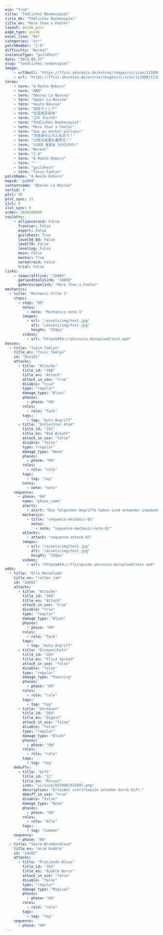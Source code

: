 ```yaml
---
wip: "True"
title: "Tödliches Rankenspiel"
title_de: "Tödliches Rankenspiel"
title_en: "More than a Feeler"
layout: guide_post
page_type: guide
excel_line: "94"
categories: "arr"
patchNumber: "2.0"
difficulty: "Normal"
instanceType: "guildhest"
date: "2013.08.27"
slug: "toedliches_rankenspiel"
image:
    - urlSmall: "https://ffxiv.akurosia.de/extras/images/ui/icon/111000/111009.png"
    - url: "https://ffxiv.akurosia.de/extras/images/ui/icon/111000/111009.png"
terms:
    - term: "A Realm Reborn"
    - term: "ARR"
    - term: "Oberes La Noscea"
    - term: "Upper La Noscea"
    - term: "Haute-Noscea"
    - term: "高地ラノシア"
    - term: "拉诺西亚高地"
    - term: "고지 라노시아"
    - term: "Tödliches Rankenspiel"
    - term: "More than a Feeler"
    - term: "Sus au morbol pollueur"
    - term: "汚染源モルボルを討て！"
    - term: "讨伐污染源头魔界花！"
    - term: "오염원 몰볼을 쓰러뜨려라!"
    - term: "Normal"
    - term: "2.0"
    - term: "A Realm Reborn"
    - term: ""
    - term: "guildhest"
    - term: "Toxin-Tamlyn"
patchName: "A Realm Reborn"
mapid: "go009"
contentname: "Oberes La Noscea"
sortid: 9
plvl: 30
plvl_sync: 31
ilvl: 0
ilvl_sync: 0
order: 2000300009
rouletts:
    - allianceraid: False
      frontier: False
      expert: False
      guildhest: True
      level50_60: False
      level70: False
      leveling: False
      main: False
      mentor: True
      normalraid: False
      trial: False
links:
    - teamcraftlink: "10009"
      garlandtoolslink: "10009"
      gamerescapelink: "More_than_a_Feeler"
mechanics:
  - title: "Mechanic-Title 1"
    steps:
      - step: "09"
        notes:
          - note: "Mechanics-note 1"
        images:
          - url: "/assets/img/test.jpg"
            alt: "/assets/img/test.jpg"
            height: "250px"
        videos:
          - url: "https&#58;//akurosia.de/upload/test.mp4"
bosses:
  - title: "Toxin-Tamlyn"
    title_en: "Toxic Tamlyn"
    id: "boss01"
    attacks:
      - title: "Attacke"
        title_id: "368"
        title_en: "Attack"
        attack_in_use: "true"
        disable: "true"
        type: "regular"
        damage_type: "Blunt"
        phases:
          - phase: "09"
        roles:
          - role: "Tank"
        tags:
          - tag: "Auto-Angriff"
      - title: "Schlechter Atem"
        title_id: "25C"
        title_en: "Bad Breath"
        attack_in_use: "false"
        disable: "false"
        type: "regular"
        damage_type: "None"
        phases:
          - phase: "09"
        roles:
          - role: "role"
        tags:
          - tag: "tag"
        notes:
          - note: "note"
    sequence:
      - phase: "09"
        name: "phase_name"
        alerts:
          - alert: "Die folgenden Angriffe haben sind entweder unbekannt oder haben keine klare Herkunft"
        mechanics:
          - title: "sequence-mechanic-01"
            notes:
              - note: "sequence-mechanic-note-01"
        attacks:
          - attack: "sequence-attack-01"
        images:
          - url: "/assets/img/test.jpg"
            alt: "/assets/img/test.jpg"
            height: "250px"
        videos:
          - url: "https&#58;//ffxivguide.akurosia.de/upload/test.mp4"
adds:
  - title: "Olle Marmelade"
    title_en: "rotten jam"
    id: "add01"
    attacks:
      - title: "Attacke"
        title_id: "368"
        title_en: "Attack"
        attack_in_use: "true"
        disable: "true"
        type: "regular"
        damage_type: "Blunt"
        phases:
          - phase: "09"
        roles:
          - role: "Tank"
        tags:
          - tag: "Auto-Angriff"
      - title: "Einspeicheln"
        title_id: "2D5"
        title_en: "Fluid Spread"
        attack_in_use: "false"
        disable: "false"
        type: "regular"
        damage_type: "Piercing"
        phases:
          - phase: "09"
        roles:
          - role: "role"
        tags:
          - tag: "tag"
      - title: "Verdauen"
        title_id: "2D4"
        title_en: "Digest"
        attack_in_use: "false"
        disable: "false"
        type: "regular"
        damage_type: "Blunt"
        phases:
          - phase: "09"
        roles:
          - role: "role"
        tags:
          - tag: "tag"
    debuffs:
      - title: "Gift"
        title_id: "12"
        title_en: "Poison"
        icon: "ui/icon/015000/015007.png"
        description: "Erleidet schrittweise Schaden durch Gift."
        debuff_in_use: "true"
        disable: "false"
        damage_type: "None"
        phases:
          - phase: "09"
        roles:
          - role: "Alle"
        tags:
          - tag: "Common"
    sequence:
      - phase: "09"
  - title: "Säure-Blubberblase"
    title_en: "acid bubble"
    id: "add02"
    attacks:
      - title: "Platzende Blase"
        title_id: "3E4"
        title_en: "Bubble Burst"
        attack_in_use: "false"
        disable: "false"
        type: "regular"
        damage_type: "Magical"
        phases:
          - phase: "09"
        roles:
          - role: "role"
        tags:
          - tag: "tag"
    sequence:
      - phase: "09"
---
```

